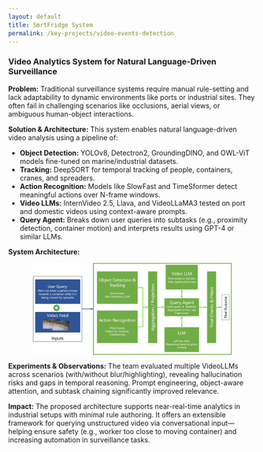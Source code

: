 ```yaml
---
layout: default
title: SmrtFridge System
permalink: /key-projects/video-events-detection
---
```


<div class="project-details">
    <h3>Video Analytics System for Natural Language-Driven Surveillance</h3>
    <p><strong>Problem:</strong> Traditional surveillance systems require manual rule-setting and lack adaptability to
        dynamic environments like ports or industrial sites. They often fail in challenging scenarios like occlusions,
        aerial views, or ambiguous human-object interactions.</p>
    <p><strong>Solution &amp; Architecture:</strong> This system enables natural language-driven video analysis using a
        pipeline of:</p>
    <ul>
        <li><strong>Object Detection:</strong> YOLOv8, Detectron2, GroundingDINO, and OWL-ViT models fine-tuned on
            marine/industrial datasets.</li>
        <li><strong>Tracking:</strong> DeepSORT for temporal tracking of people, containers, cranes, and spreaders.</li>
        <li><strong>Action Recognition:</strong> Models like SlowFast and TimeSformer detect meaningful actions over
            N-frame windows.</li>
        <li><strong>Video LLMs:</strong> InternVideo 2.5, Llava, and VideoLLaMA3 tested on port and domestic videos
            using context-aware prompts.</li>
        <li><strong>Query Agent:</strong> Breaks down user queries into subtasks (e.g., proximity detection, container
            motion) and interprets results using GPT-4 or similar LLMs.</li>
    </ul>
    <p><strong>System Architecture: </strong></p>
    <img src="/projects/images/video_event_detection_system.jpg" style="max-width: 80%; height: auto; display: block; margin: 0 auto;"/>
    <p><strong>Experiments & Observations:</strong> The team evaluated multiple VideoLLMs across scenarios (with/without
        blur/highlighting), revealing hallucination risks and gaps in temporal reasoning. Prompt engineering,
        object-aware attention, and subtask chaining significantly improved relevance.</p>
    <p><strong>Impact:</strong> The proposed architecture supports near-real-time analytics in industrial setups with
        minimal rule authoring. It offers an extensible framework for querying unstructured video via conversational
        input—helping ensure safety (e.g., worker too close to moving container) and increasing automation in
        surveillance tasks.</p>
</div>
